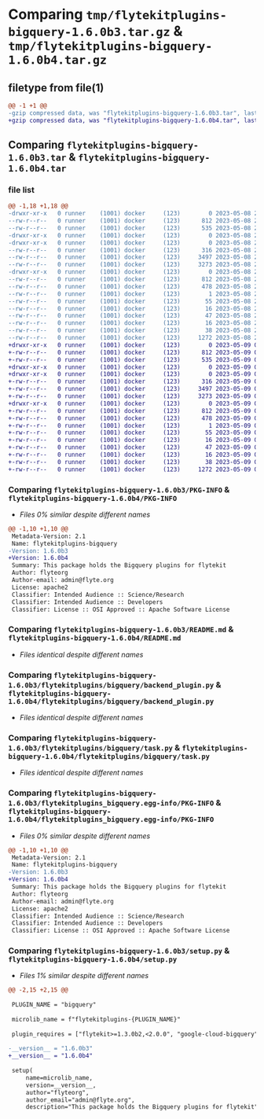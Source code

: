 # Comparing `tmp/flytekitplugins-bigquery-1.6.0b3.tar.gz` & `tmp/flytekitplugins-bigquery-1.6.0b4.tar.gz`

## filetype from file(1)

```diff
@@ -1 +1 @@
-gzip compressed data, was "flytekitplugins-bigquery-1.6.0b3.tar", last modified: Mon May  8 20:18:38 2023, max compression
+gzip compressed data, was "flytekitplugins-bigquery-1.6.0b4.tar", last modified: Tue May  9 00:42:31 2023, max compression
```

## Comparing `flytekitplugins-bigquery-1.6.0b3.tar` & `flytekitplugins-bigquery-1.6.0b4.tar`

### file list

```diff
@@ -1,18 +1,18 @@
-drwxr-xr-x   0 runner    (1001) docker     (123)        0 2023-05-08 20:18:38.752881 flytekitplugins-bigquery-1.6.0b3/
--rw-r--r--   0 runner    (1001) docker     (123)      812 2023-05-08 20:18:38.752881 flytekitplugins-bigquery-1.6.0b3/PKG-INFO
--rw-r--r--   0 runner    (1001) docker     (123)      535 2023-05-08 20:18:20.000000 flytekitplugins-bigquery-1.6.0b3/README.md
-drwxr-xr-x   0 runner    (1001) docker     (123)        0 2023-05-08 20:18:38.752881 flytekitplugins-bigquery-1.6.0b3/flytekitplugins/
-drwxr-xr-x   0 runner    (1001) docker     (123)        0 2023-05-08 20:18:38.752881 flytekitplugins-bigquery-1.6.0b3/flytekitplugins/bigquery/
--rw-r--r--   0 runner    (1001) docker     (123)      316 2023-05-08 20:18:20.000000 flytekitplugins-bigquery-1.6.0b3/flytekitplugins/bigquery/__init__.py
--rw-r--r--   0 runner    (1001) docker     (123)     3497 2023-05-08 20:18:20.000000 flytekitplugins-bigquery-1.6.0b3/flytekitplugins/bigquery/backend_plugin.py
--rw-r--r--   0 runner    (1001) docker     (123)     3273 2023-05-08 20:18:20.000000 flytekitplugins-bigquery-1.6.0b3/flytekitplugins/bigquery/task.py
-drwxr-xr-x   0 runner    (1001) docker     (123)        0 2023-05-08 20:18:38.752881 flytekitplugins-bigquery-1.6.0b3/flytekitplugins_bigquery.egg-info/
--rw-r--r--   0 runner    (1001) docker     (123)      812 2023-05-08 20:18:38.000000 flytekitplugins-bigquery-1.6.0b3/flytekitplugins_bigquery.egg-info/PKG-INFO
--rw-r--r--   0 runner    (1001) docker     (123)      478 2023-05-08 20:18:38.000000 flytekitplugins-bigquery-1.6.0b3/flytekitplugins_bigquery.egg-info/SOURCES.txt
--rw-r--r--   0 runner    (1001) docker     (123)        1 2023-05-08 20:18:38.000000 flytekitplugins-bigquery-1.6.0b3/flytekitplugins_bigquery.egg-info/dependency_links.txt
--rw-r--r--   0 runner    (1001) docker     (123)       55 2023-05-08 20:18:38.000000 flytekitplugins-bigquery-1.6.0b3/flytekitplugins_bigquery.egg-info/entry_points.txt
--rw-r--r--   0 runner    (1001) docker     (123)       16 2023-05-08 20:18:38.000000 flytekitplugins-bigquery-1.6.0b3/flytekitplugins_bigquery.egg-info/namespace_packages.txt
--rw-r--r--   0 runner    (1001) docker     (123)       47 2023-05-08 20:18:38.000000 flytekitplugins-bigquery-1.6.0b3/flytekitplugins_bigquery.egg-info/requires.txt
--rw-r--r--   0 runner    (1001) docker     (123)       16 2023-05-08 20:18:38.000000 flytekitplugins-bigquery-1.6.0b3/flytekitplugins_bigquery.egg-info/top_level.txt
--rw-r--r--   0 runner    (1001) docker     (123)       38 2023-05-08 20:18:38.752881 flytekitplugins-bigquery-1.6.0b3/setup.cfg
--rw-r--r--   0 runner    (1001) docker     (123)     1272 2023-05-08 20:18:37.000000 flytekitplugins-bigquery-1.6.0b3/setup.py
+drwxr-xr-x   0 runner    (1001) docker     (123)        0 2023-05-09 00:42:31.812755 flytekitplugins-bigquery-1.6.0b4/
+-rw-r--r--   0 runner    (1001) docker     (123)      812 2023-05-09 00:42:31.812755 flytekitplugins-bigquery-1.6.0b4/PKG-INFO
+-rw-r--r--   0 runner    (1001) docker     (123)      535 2023-05-09 00:42:14.000000 flytekitplugins-bigquery-1.6.0b4/README.md
+drwxr-xr-x   0 runner    (1001) docker     (123)        0 2023-05-09 00:42:31.808755 flytekitplugins-bigquery-1.6.0b4/flytekitplugins/
+drwxr-xr-x   0 runner    (1001) docker     (123)        0 2023-05-09 00:42:31.808755 flytekitplugins-bigquery-1.6.0b4/flytekitplugins/bigquery/
+-rw-r--r--   0 runner    (1001) docker     (123)      316 2023-05-09 00:42:14.000000 flytekitplugins-bigquery-1.6.0b4/flytekitplugins/bigquery/__init__.py
+-rw-r--r--   0 runner    (1001) docker     (123)     3497 2023-05-09 00:42:14.000000 flytekitplugins-bigquery-1.6.0b4/flytekitplugins/bigquery/backend_plugin.py
+-rw-r--r--   0 runner    (1001) docker     (123)     3273 2023-05-09 00:42:14.000000 flytekitplugins-bigquery-1.6.0b4/flytekitplugins/bigquery/task.py
+drwxr-xr-x   0 runner    (1001) docker     (123)        0 2023-05-09 00:42:31.812755 flytekitplugins-bigquery-1.6.0b4/flytekitplugins_bigquery.egg-info/
+-rw-r--r--   0 runner    (1001) docker     (123)      812 2023-05-09 00:42:31.000000 flytekitplugins-bigquery-1.6.0b4/flytekitplugins_bigquery.egg-info/PKG-INFO
+-rw-r--r--   0 runner    (1001) docker     (123)      478 2023-05-09 00:42:31.000000 flytekitplugins-bigquery-1.6.0b4/flytekitplugins_bigquery.egg-info/SOURCES.txt
+-rw-r--r--   0 runner    (1001) docker     (123)        1 2023-05-09 00:42:31.000000 flytekitplugins-bigquery-1.6.0b4/flytekitplugins_bigquery.egg-info/dependency_links.txt
+-rw-r--r--   0 runner    (1001) docker     (123)       55 2023-05-09 00:42:31.000000 flytekitplugins-bigquery-1.6.0b4/flytekitplugins_bigquery.egg-info/entry_points.txt
+-rw-r--r--   0 runner    (1001) docker     (123)       16 2023-05-09 00:42:31.000000 flytekitplugins-bigquery-1.6.0b4/flytekitplugins_bigquery.egg-info/namespace_packages.txt
+-rw-r--r--   0 runner    (1001) docker     (123)       47 2023-05-09 00:42:31.000000 flytekitplugins-bigquery-1.6.0b4/flytekitplugins_bigquery.egg-info/requires.txt
+-rw-r--r--   0 runner    (1001) docker     (123)       16 2023-05-09 00:42:31.000000 flytekitplugins-bigquery-1.6.0b4/flytekitplugins_bigquery.egg-info/top_level.txt
+-rw-r--r--   0 runner    (1001) docker     (123)       38 2023-05-09 00:42:31.812755 flytekitplugins-bigquery-1.6.0b4/setup.cfg
+-rw-r--r--   0 runner    (1001) docker     (123)     1272 2023-05-09 00:42:30.000000 flytekitplugins-bigquery-1.6.0b4/setup.py
```

### Comparing `flytekitplugins-bigquery-1.6.0b3/PKG-INFO` & `flytekitplugins-bigquery-1.6.0b4/PKG-INFO`

 * *Files 0% similar despite different names*

```diff
@@ -1,10 +1,10 @@
 Metadata-Version: 2.1
 Name: flytekitplugins-bigquery
-Version: 1.6.0b3
+Version: 1.6.0b4
 Summary: This package holds the Bigquery plugins for flytekit
 Author: flyteorg
 Author-email: admin@flyte.org
 License: apache2
 Classifier: Intended Audience :: Science/Research
 Classifier: Intended Audience :: Developers
 Classifier: License :: OSI Approved :: Apache Software License
```

### Comparing `flytekitplugins-bigquery-1.6.0b3/README.md` & `flytekitplugins-bigquery-1.6.0b4/README.md`

 * *Files identical despite different names*

### Comparing `flytekitplugins-bigquery-1.6.0b3/flytekitplugins/bigquery/backend_plugin.py` & `flytekitplugins-bigquery-1.6.0b4/flytekitplugins/bigquery/backend_plugin.py`

 * *Files identical despite different names*

### Comparing `flytekitplugins-bigquery-1.6.0b3/flytekitplugins/bigquery/task.py` & `flytekitplugins-bigquery-1.6.0b4/flytekitplugins/bigquery/task.py`

 * *Files identical despite different names*

### Comparing `flytekitplugins-bigquery-1.6.0b3/flytekitplugins_bigquery.egg-info/PKG-INFO` & `flytekitplugins-bigquery-1.6.0b4/flytekitplugins_bigquery.egg-info/PKG-INFO`

 * *Files 0% similar despite different names*

```diff
@@ -1,10 +1,10 @@
 Metadata-Version: 2.1
 Name: flytekitplugins-bigquery
-Version: 1.6.0b3
+Version: 1.6.0b4
 Summary: This package holds the Bigquery plugins for flytekit
 Author: flyteorg
 Author-email: admin@flyte.org
 License: apache2
 Classifier: Intended Audience :: Science/Research
 Classifier: Intended Audience :: Developers
 Classifier: License :: OSI Approved :: Apache Software License
```

### Comparing `flytekitplugins-bigquery-1.6.0b3/setup.py` & `flytekitplugins-bigquery-1.6.0b4/setup.py`

 * *Files 1% similar despite different names*

```diff
@@ -2,15 +2,15 @@
 
 PLUGIN_NAME = "bigquery"
 
 microlib_name = f"flytekitplugins-{PLUGIN_NAME}"
 
 plugin_requires = ["flytekit>=1.3.0b2,<2.0.0", "google-cloud-bigquery"]
 
-__version__ = "1.6.0b3"
+__version__ = "1.6.0b4"
 
 setup(
     name=microlib_name,
     version=__version__,
     author="flyteorg",
     author_email="admin@flyte.org",
     description="This package holds the Bigquery plugins for flytekit",
```

